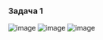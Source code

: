 ### Задача 1
![image](https://github.com/user-attachments/assets/b6acd022-cd8a-4834-a5bd-232de009f9a5)
![image](https://github.com/user-attachments/assets/e862bf33-7ebb-4d15-bc11-82f88a66b388)
![image](https://github.com/user-attachments/assets/812e384d-9849-4333-bb12-c9f89d60ed2c)






